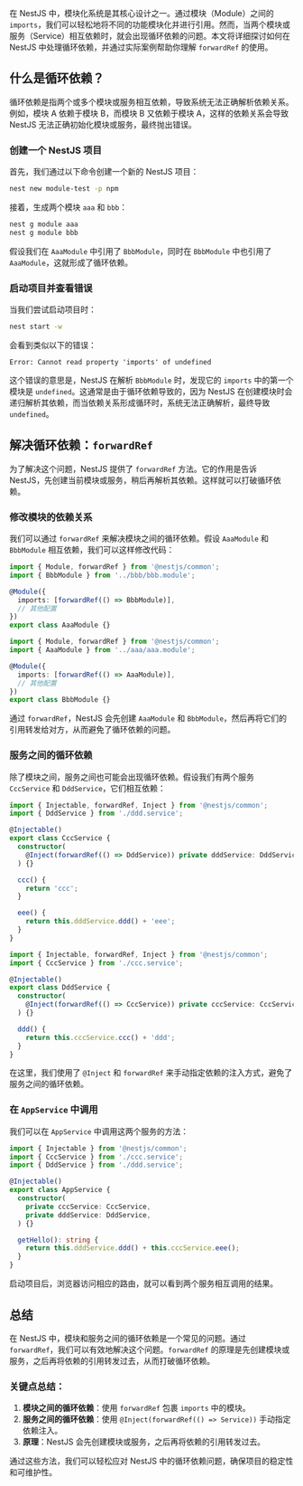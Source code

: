 在 NestJS 中，模块化系统是其核心设计之一。通过模块（Module）之间的 `imports`，我们可以轻松地将不同的功能模块化并进行引用。然而，当两个模块或服务（Service）相互依赖时，就会出现循环依赖的问题。本文将详细探讨如何在 NestJS 中处理循环依赖，并通过实际案例帮助你理解 `forwardRef` 的使用。

## 什么是循环依赖？

循环依赖是指两个或多个模块或服务相互依赖，导致系统无法正确解析依赖关系。例如，模块 A 依赖于模块 B，而模块 B 又依赖于模块 A，这样的依赖关系会导致 NestJS 无法正确初始化模块或服务，最终抛出错误。

### 创建一个 NestJS 项目

首先，我们通过以下命令创建一个新的 NestJS 项目：

```bash
nest new module-test -p npm
```

接着，生成两个模块 `aaa` 和 `bbb`：

```bash
nest g module aaa
nest g module bbb
```

假设我们在 `AaaModule` 中引用了 `BbbModule`，同时在 `BbbModule` 中也引用了 `AaaModule`，这就形成了循环依赖。

### 启动项目并查看错误

当我们尝试启动项目时：

```bash
nest start -w
```

会看到类似以下的错误：

```
Error: Cannot read property 'imports' of undefined
```

这个错误的意思是，NestJS 在解析 `BbbModule` 时，发现它的 `imports` 中的第一个模块是 `undefined`。这通常是由于循环依赖导致的，因为 NestJS 在创建模块时会递归解析其依赖，而当依赖关系形成循环时，系统无法正确解析，最终导致 `undefined`。

## 解决循环依赖：`forwardRef`

为了解决这个问题，NestJS 提供了 `forwardRef` 方法。它的作用是告诉 NestJS，先创建当前模块或服务，稍后再解析其依赖。这样就可以打破循环依赖。

### 修改模块的依赖关系

我们可以通过 `forwardRef` 来解决模块之间的循环依赖。假设 `AaaModule` 和 `BbbModule` 相互依赖，我们可以这样修改代码：

```typescript:src/aaa/aaa.module.ts
import { Module, forwardRef } from '@nestjs/common';
import { BbbModule } from '../bbb/bbb.module';

@Module({
  imports: [forwardRef(() => BbbModule)],
  // 其他配置
})
export class AaaModule {}
```

```typescript:src/bbb/bbb.module.ts
import { Module, forwardRef } from '@nestjs/common';
import { AaaModule } from '../aaa/aaa.module';

@Module({
  imports: [forwardRef(() => AaaModule)],
  // 其他配置
})
export class BbbModule {}
```

通过 `forwardRef`，NestJS 会先创建 `AaaModule` 和 `BbbModule`，然后再将它们的引用转发给对方，从而避免了循环依赖的问题。

### 服务之间的循环依赖

除了模块之间，服务之间也可能会出现循环依赖。假设我们有两个服务 `CccService` 和 `DddService`，它们相互依赖：

```typescript:src/ccc/ccc.service.ts
import { Injectable, forwardRef, Inject } from '@nestjs/common';
import { DddService } from './ddd.service';

@Injectable()
export class CccService {
  constructor(
    @Inject(forwardRef(() => DddService)) private dddService: DddService,
  ) {}

  ccc() {
    return 'ccc';
  }

  eee() {
    return this.dddService.ddd() + 'eee';
  }
}
```

```typescript:src/ddd/ddd.service.ts
import { Injectable, forwardRef, Inject } from '@nestjs/common';
import { CccService } from './ccc.service';

@Injectable()
export class DddService {
  constructor(
    @Inject(forwardRef(() => CccService)) private cccService: CccService,
  ) {}

  ddd() {
    return this.cccService.ccc() + 'ddd';
  }
}
```

在这里，我们使用了 `@Inject` 和 `forwardRef` 来手动指定依赖的注入方式，避免了服务之间的循环依赖。

### 在 `AppService` 中调用

我们可以在 `AppService` 中调用这两个服务的方法：

```typescript:src/app.service.ts
import { Injectable } from '@nestjs/common';
import { CccService } from './ccc.service';
import { DddService } from './ddd.service';

@Injectable()
export class AppService {
  constructor(
    private cccService: CccService,
    private dddService: DddService,
  ) {}

  getHello(): string {
    return this.dddService.ddd() + this.cccService.eee();
  }
}
```

启动项目后，浏览器访问相应的路由，就可以看到两个服务相互调用的结果。

## 总结

在 NestJS 中，模块和服务之间的循环依赖是一个常见的问题。通过 `forwardRef`，我们可以有效地解决这个问题。`forwardRef` 的原理是先创建模块或服务，之后再将依赖的引用转发过去，从而打破循环依赖。

### 关键点总结：

1. **模块之间的循环依赖**：使用 `forwardRef` 包裹 `imports` 中的模块。
2. **服务之间的循环依赖**：使用 `@Inject(forwardRef(() => Service))` 手动指定依赖注入。
3. **原理**：NestJS 会先创建模块或服务，之后再将依赖的引用转发过去。

通过这些方法，我们可以轻松应对 NestJS 中的循环依赖问题，确保项目的稳定性和可维护性。
